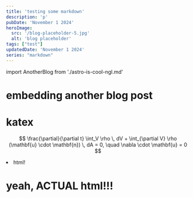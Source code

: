 ```yaml
---
title: 'testing some markdown'
description: 'p'
pubDate: 'November 1 2024'
heroImage: 
  src: '/blog-placeholder-5.jpg'
  alt: 'blog placeholder'
tags: ["test"]
updatedDate: 'November 1 2024'
series: "markdown"
---
```

import AnotherBlog from './astro-is-cool-ngl.md'

# embedding another blog post
<AnotherBlog />

# katex
$$
\frac{\partial}{\partial t} \int_V \rho \, dV + \int_{\partial V} \rho (\mathbf{u} \cdot \mathbf{n}) \, dA = 0, \quad \nabla \cdot \mathbf{u} = 0
$$

<li>html!</li>
<h1>yeah, ACTUAL html!!!</h1>

